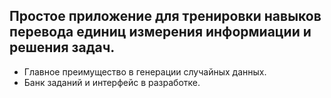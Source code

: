 ## Простое приложение для тренировки навыков перевода единиц измерения информиации и решения задач.

* Главное преимущество в генерации случайных данных.
* Банк заданий и интерфейс в разработке.